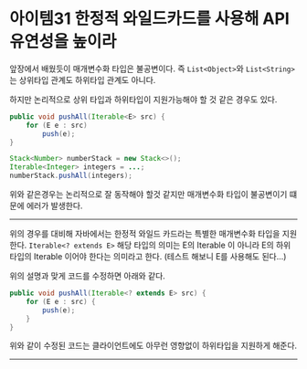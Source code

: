 # 아이템31 한정적 와일드카드를 사용해 API 유연성을 높이라
앞장에서 배웠듯이 매개변수화 타입은 불공변이다. 즉 `List<Object>`와 `List<String>`는 상위타입 관계도 하위타입 관계도 아니다.

하지만 논리적으로 상위 타입과 하위타입이 지원가능해야 할 것 같은 경우도 있다.

```java
public void pushAll(Iterable<E> src) {
    for (E e : src)
        push(e);
}
```

```java
Stack<Number> numberStack = new Stack<>();
Iterable<Integer> integers = ...;
numberStack.pushAll(integers);
```
위와 같은경우는 논리적으로 잘 동작해야 할것 같지만 매개변수화 타입이 불공변이기 떄문에 에러가 발생한다.

---
위의 경우를 대비해 자바에서는 한정적 와일드 카드라는 특별한 매개변수화 타입을 지원한다. `Iterable<? extends E>` 해당 타입의 의미는 E의 Iterable 이 아니라 E의 하위 타입의 Iterable
이어야 한다는 의미라고 한다. (테스트 해보니 E를 사용해도 된다...)

위의 설명과 맞게 코드를 수정하면 아래와 같다.
```java
public void pushAll(Iterable<? extends E> src) {
    for (E e : src) {
        push(e);
    }
}
```

위와 같이 수정된 코드는 클라이언트에도 아무런 영향없이 하위타입을 지원하게 해준다.

---
